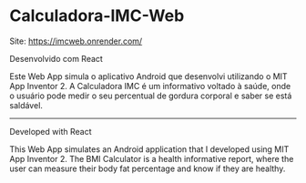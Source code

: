 # Calculadora-IMC-Web

Site: https://imcweb.onrender.com/ 

Desenvolvido com React

Este Web App simula o aplicativo Android que desenvolvi utilizando o MIT App Inventor 2. A Calculadora IMC é um informativo voltado à saúde, onde o usuário pode medir o seu percentual de gordura corporal e saber se está saldável.

_______________________________________________________________________________________________________________________________________

Developed with React

This Web App simulates an Android application that I developed using MIT App Inventor 2. The BMI Calculator is a health informative report, where the user can measure their body fat percentage and know if they are healthy.

